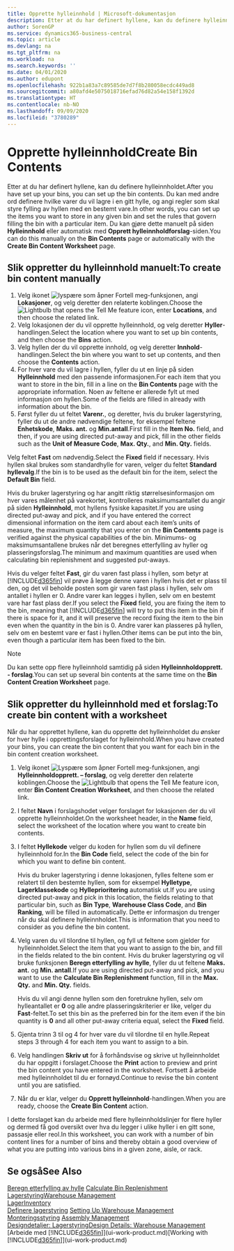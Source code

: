 ```yaml
---
title: Opprette hylleinnhold | Microsoft-dokumentasjon
description: Etter at du har definert hyllene, kan du definere hylleinnholdet. Du kan med andre ord definere hvilke varer du vil lagre i en gitt hylle, og angi regler som skal styre fylling av hyllen med en bestemt vare.
author: SorenGP
ms.service: dynamics365-business-central
ms.topic: article
ms.devlang: na
ms.tgt_pltfrm: na
ms.workload: na
ms.search.keywords: ''
ms.date: 04/01/2020
ms.author: edupont
ms.openlocfilehash: 922b1a83a7c89585de7d7f8b280058ecdc449ad8
ms.sourcegitcommit: a80afd4e5075018716efad76d82a54e158f1392d
ms.translationtype: HT
ms.contentlocale: nb-NO
ms.lasthandoff: 09/09/2020
ms.locfileid: "3780289"
---
```

# <a name="create-bin-contents"></a><span data-ttu-id="f2677-104">Opprette hylleinnhold</span><span class="sxs-lookup"><span data-stu-id="f2677-104">Create Bin Contents</span></span>
<span data-ttu-id="f2677-105">Etter at du har definert hyllene, kan du definere hylleinnholdet.</span><span class="sxs-lookup"><span data-stu-id="f2677-105">After you have set up your bins, you can set up the bin contents.</span></span> <span data-ttu-id="f2677-106">Du kan med andre ord definere hvilke varer du vil lagre i en gitt hylle, og angi regler som skal styre fylling av hyllen med en bestemt vare.</span><span class="sxs-lookup"><span data-stu-id="f2677-106">In other words, you can set up the items you want to store in any given bin and set the rules that govern filling the bin with a particular item.</span></span> <span data-ttu-id="f2677-107">Du kan gjøre dette manuelt på siden **Hylleinnhold** eller automatisk med **Opprett hylleinnholdforslag**-siden.</span><span class="sxs-lookup"><span data-stu-id="f2677-107">You can do this manually on the **Bin Contents** page or automatically with the **Create Bin Content Worksheet** page.</span></span>

## <a name="to-create-bin-content-manually"></a><span data-ttu-id="f2677-108">Slik oppretter du hylleinnhold manuelt:</span><span class="sxs-lookup"><span data-stu-id="f2677-108">To create bin content manually</span></span>  
1.  <span data-ttu-id="f2677-109">Velg ikonet ![lyspære som åpner Fortell meg-funksjonen](media/ui-search/search_small.png "Fortell hva du vil gjøre"), angi **Lokasjoner**, og velg deretter den relaterte koblingen.</span><span class="sxs-lookup"><span data-stu-id="f2677-109">Choose the ![Lightbulb that opens the Tell Me feature](media/ui-search/search_small.png "Tell me what you want to do") icon, enter **Locations**, and then choose the related link.</span></span>  
2.  <span data-ttu-id="f2677-110">Velg lokasjonen der du vil opprette hylleinnhold, og velg deretter **Hyller**-handlingen.</span><span class="sxs-lookup"><span data-stu-id="f2677-110">Select the location where you want to set up bin contents,  and then choose the **Bins** action.</span></span>  
3.  <span data-ttu-id="f2677-111">Velg hyllen der du vil opprette innhold, og velg deretter **Innhold**-handlingen.</span><span class="sxs-lookup"><span data-stu-id="f2677-111">Select the bin where you want to set up contents, and then choose the **Contents** action.</span></span>  
4.  <span data-ttu-id="f2677-112">For hver vare du vil lagre i hyllen, fyller du ut en linje på siden **Hylleinnhold** med den passende informasjonen.</span><span class="sxs-lookup"><span data-stu-id="f2677-112">For each item that you want to store in the bin, fill in a line on the **Bin Contents** page with the appropriate information.</span></span> <span data-ttu-id="f2677-113">Noen av feltene er allerede fylt ut med informasjon om hyllen.</span><span class="sxs-lookup"><span data-stu-id="f2677-113">Some of the fields are filled in already with information about the bin.</span></span>  
5.  <span data-ttu-id="f2677-114">Først fyller du ut feltet **Varenr.**, og deretter, hvis du bruker lagerstyring, fyller du ut de andre nødvendige feltene, for eksempel feltene **Enhetskode**, **Maks. ant.** og **Min.antall**.</span><span class="sxs-lookup"><span data-stu-id="f2677-114">First fill in the **Item No.** field, and then, if you are using directed put-away and pick, fill in the other fields such as the **Unit of Measure Code**, **Max. Qty.**, and **Min. Qty.** fields.</span></span>  

<span data-ttu-id="f2677-115">Velg feltet **Fast** om nødvendig.</span><span class="sxs-lookup"><span data-stu-id="f2677-115">Select the **Fixed** field if necessary.</span></span> <span data-ttu-id="f2677-116">Hvis hyllen skal brukes som standardhylle for varen, velger du feltet **Standard hyllevalg**.</span><span class="sxs-lookup"><span data-stu-id="f2677-116">If the bin is to be used as the default bin for the item, select the **Default Bin** field.</span></span>  

<span data-ttu-id="f2677-117">Hvis du bruker lagerstyring og har angitt riktig størrelsesinformasjon om hver vares målenhet på varekortet, kontrolleres maksimumsantallet du angir på siden **Hylleinnhold**, mot hyllens fysiske kapasitet.</span><span class="sxs-lookup"><span data-stu-id="f2677-117">If you are using directed put-away and pick, and if you have entered the correct dimensional information on the item card about each item’s units of measure, the maximum quantity that you enter on the **Bin Contents** page is verified against the physical capabilities of the bin.</span></span> <span data-ttu-id="f2677-118">Minimums- og maksimumsantallene brukes når det beregnes etterfylling av hyller og plasseringsforslag.</span><span class="sxs-lookup"><span data-stu-id="f2677-118">The minimum and maximum quantities are used when calculating bin replenishment and suggested put-aways.</span></span>  

<span data-ttu-id="f2677-119">Hvis du velger feltet **Fast**, gir du varen fast plass i hyllen, som betyr at [!INCLUDE[d365fin](includes/d365fin_md.md)] vil prøve å legge denne varen i hyllen hvis det er plass til den, og det vil beholde posten som gir varen fast plass i hyllen, selv om antallet i hyllen er 0. Andre varer kan legges i hyllen, selv om en bestemt vare har fast plass der.</span><span class="sxs-lookup"><span data-stu-id="f2677-119">If you select the **Fixed** field, you are fixing the item to the bin, meaning that [!INCLUDE[d365fin](includes/d365fin_md.md)] will try to put this item in the bin if there is space for it, and it will preserve the record fixing the item to the bin even when the quantity in the bin is 0.</span></span> <span data-ttu-id="f2677-120">Andre varer kan plasseres på hyllen, selv om en bestemt vare er fast i hyllen.</span><span class="sxs-lookup"><span data-stu-id="f2677-120">Other items can be put into the bin, even though a particular item has been fixed to the bin.</span></span>  

> [!NOTE]  
>  <span data-ttu-id="f2677-121">Du kan sette opp flere hylleinnhold samtidig på siden **Hylleinnholdopprett. - forslag**.</span><span class="sxs-lookup"><span data-stu-id="f2677-121">You can set up several bin contents at the same time on the **Bin Content Creation Worksheet** page.</span></span>  

## <a name="to-create-bin-content-with-a-worksheet"></a><span data-ttu-id="f2677-122">Slik oppretter du hylleinnhold med et forslag:</span><span class="sxs-lookup"><span data-stu-id="f2677-122">To create bin content with a worksheet</span></span>  
<span data-ttu-id="f2677-123">Når du har opprettet hyllene, kan du opprette det hylleinnholdet du ønsker for hver hylle i opprettingsforslaget for hylleinnhold.</span><span class="sxs-lookup"><span data-stu-id="f2677-123">When you have created your bins, you can create the bin content that you want for each bin in the bin content creation worksheet.</span></span>

1.  <span data-ttu-id="f2677-124">Velg ikonet ![Lyspære som åpner Fortell meg-funksjonen](media/ui-search/search_small.png "Fortell hva du vil gjøre"), angi **Hylleinnholdopprett. – forslag**, og velg deretter den relaterte koblingen.</span><span class="sxs-lookup"><span data-stu-id="f2677-124">Choose the ![Lightbulb that opens the Tell Me feature](media/ui-search/search_small.png "Tell me what you want to do") icon, enter **Bin Content Creation Worksheet**, and then choose the related link.</span></span>  
2.  <span data-ttu-id="f2677-125">I feltet **Navn** i forslagshodet velger forslaget for lokasjonen der du vil opprette hylleinnholdet.</span><span class="sxs-lookup"><span data-stu-id="f2677-125">On the worksheet header, in the **Name** field, select the worksheet of the location where you want to create bin contents.</span></span>  
3.  <span data-ttu-id="f2677-126">I feltet **Hyllekode** velger du koden for hyllen som du vil definere hylleinnhold for.</span><span class="sxs-lookup"><span data-stu-id="f2677-126">In the **Bin Code** field, select the code of the bin for which you want to define bin content.</span></span>   

    <span data-ttu-id="f2677-127">Hvis du bruker lagerstyring i denne lokasjonen, fylles feltene som er relatert til den bestemte hyllen, som for eksempel **Hylletype**, **Lagerklassekode** og **Hylleprioritering** automatisk ut.</span><span class="sxs-lookup"><span data-stu-id="f2677-127">If you are using directed put-away and pick in this location, the fields relating to that particular bin, such as **Bin Type**, **Warehouse Class Code**, and **Bin Ranking**, will be filled in automatically.</span></span> <span data-ttu-id="f2677-128">Dette er informasjon du trenger når du skal definere hylleinnholdet.</span><span class="sxs-lookup"><span data-stu-id="f2677-128">This is information that you need to consider as you define the bin content.</span></span>  
4.  <span data-ttu-id="f2677-129">Velg varen du vil tilordne til hyllen, og fyll ut feltene som gjelder for hylleinnholdet.</span><span class="sxs-lookup"><span data-stu-id="f2677-129">Select the item that you want to assign to the bin, and fill in the fields related to the bin content.</span></span> <span data-ttu-id="f2677-130">Hvis du bruker lagerstyring og vil bruke funksjonen **Beregn etterfylling av hylle**, fyller du ut feltene **Maks. ant.** og **Min. antall**.</span><span class="sxs-lookup"><span data-stu-id="f2677-130">If you are using directed put-away and pick, and you want to use the **Calculate Bin Replenishment** function, fill in the **Max. Qty.** and **Min. Qty.** fields.</span></span>  

    <span data-ttu-id="f2677-131">Hvis du vil angi denne hyllen som den foretrukne hyllen, selv om hylleantallet er **0** og alle andre plasseringskriterier er like, velger du **Fast**-feltet.</span><span class="sxs-lookup"><span data-stu-id="f2677-131">To set this bin as the preferred bin for the item even if the bin quantity is **0** and all other put-away criteria equal, select the **Fixed** field.</span></span>  
5.  <span data-ttu-id="f2677-132">Gjenta trinn 3 til og 4 for hver vare du vil tilordne til en hylle.</span><span class="sxs-lookup"><span data-stu-id="f2677-132">Repeat steps 3 through 4 for each item you want to assign to a bin.</span></span>  
6.  <span data-ttu-id="f2677-133">Velg handlingen **Skriv ut** for å forhåndsvise og skrive ut hylleinnholdet du har oppgitt i forslaget.</span><span class="sxs-lookup"><span data-stu-id="f2677-133">Choose the **Print** action to preview and print the bin content you have entered in the worksheet.</span></span> <span data-ttu-id="f2677-134">Fortsett å arbeide med hylleinnholdet til du er fornøyd.</span><span class="sxs-lookup"><span data-stu-id="f2677-134">Continue to revise the bin content until you are satisfied.</span></span>  
7.  <span data-ttu-id="f2677-135">Når du er klar, velger du **Opprett hylleinnhold**-handlingen.</span><span class="sxs-lookup"><span data-stu-id="f2677-135">When you are ready, choose the **Create Bin Content** action.</span></span>  

<span data-ttu-id="f2677-136">I dette forslaget kan du arbeide med flere hylleinnholdslinjer for flere hyller og dermed få god oversikt over hva du legger i ulike hyller i en gitt sone, passasje eller reol.</span><span class="sxs-lookup"><span data-stu-id="f2677-136">In this worksheet, you can work with a number of bin content lines for a number of bins and thereby obtain a good overview of what you are putting into various bins in a given zone, aisle, or rack.</span></span>  

## <a name="see-also"></a><span data-ttu-id="f2677-137">Se også</span><span class="sxs-lookup"><span data-stu-id="f2677-137">See Also</span></span>
<span data-ttu-id="f2677-138">[Beregn etterfylling av hylle](warehouse-how-to-calculate-bin-replenishment.md)  </span><span class="sxs-lookup"><span data-stu-id="f2677-138">[Calculate Bin Replenishment](warehouse-how-to-calculate-bin-replenishment.md)  </span></span>  
[<span data-ttu-id="f2677-139">Lagerstyring</span><span class="sxs-lookup"><span data-stu-id="f2677-139">Warehouse Management</span></span>](warehouse-manage-warehouse.md)  
[<span data-ttu-id="f2677-140">Lager</span><span class="sxs-lookup"><span data-stu-id="f2677-140">Inventory</span></span>](inventory-manage-inventory.md)  
<span data-ttu-id="f2677-141">[Definere lagerstyring](warehouse-setup-warehouse.md)   </span><span class="sxs-lookup"><span data-stu-id="f2677-141">[Setting Up Warehouse Management](warehouse-setup-warehouse.md)   </span></span>  
<span data-ttu-id="f2677-142">[Monteringsstyring](assembly-assemble-items.md)  </span><span class="sxs-lookup"><span data-stu-id="f2677-142">[Assembly Management](assembly-assemble-items.md)  </span></span>  
[<span data-ttu-id="f2677-143">Designdetaljer: Lagerstyring</span><span class="sxs-lookup"><span data-stu-id="f2677-143">Design Details: Warehouse Management</span></span>](design-details-warehouse-management.md)  
<span data-ttu-id="f2677-144">[Arbeide med [!INCLUDE[d365fin](includes/d365fin_md.md)]](ui-work-product.md)</span><span class="sxs-lookup"><span data-stu-id="f2677-144">[Working with [!INCLUDE[d365fin](includes/d365fin_md.md)]](ui-work-product.md)</span></span>
